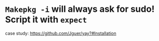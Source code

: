 # `Makepkg -i` will always ask for sudo! Script it with `expect`

case study: https://github.com/Jguer/yay?#Installation
